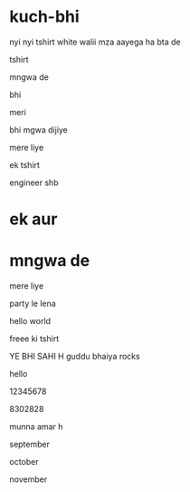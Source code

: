 # kuch-bhi

nyi nyi tshirt
white walii
mza aayega
ha bta de

tshirt

mngwa de

bhi

meri

bhi mgwa dijiye


mere liye


ek tshirt 

engineer shb

ek aur 
=======

mngwa de
=======

mere liye

party  le lena

hello world

freee ki tshirt


 YE BHI SAHI H
guddu bhaiya rocks

 
hello

12345678

8302828

munna amar h

september

october

november
